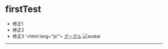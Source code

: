 # firstTest

* 修正1
* 修正2
* 修正3
‘<html lang="ja"‘>
[グーグル](http://google.com)
![avatar](images/icon/jpg)
---
